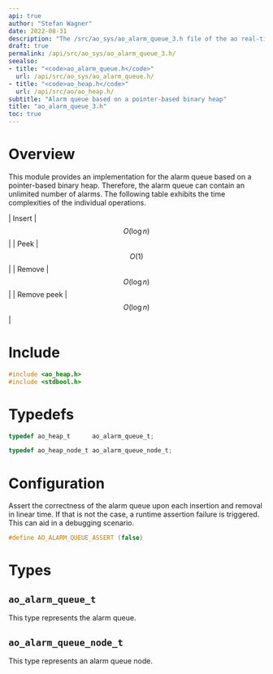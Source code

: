 ```yaml
---
api: true
author: "Stefan Wagner"
date: 2022-08-31
description: "The /src/ao_sys/ao_alarm_queue_3.h file of the ao real-time operating system."
draft: true
permalink: /api/src/ao_sys/ao_alarm_queue_3.h/
seealso:
- title: "<code>ao_alarm_queue.h</code>"
  url: /api/src/ao_sys/ao_alarm_queue.h/
- title: "<code>ao_heap.h</code>"
  url: /api/src/ao/ao_heap.h/
subtitle: "Alarm queue based on a pointer-based binary heap"
title: "ao_alarm_queue_3.h"
toc: true
---
```


# Overview

This module provides an implementation for the alarm queue based on a pointer-based binary heap. Therefore, the alarm queue can contain an unlimited number of alarms. The following table exhibits the time complexities of the individual operations.

| Insert | $$O(\log n)$$ |
| Peek | $$O(1)$$ |
| Remove | $$O(\log n)$$ |
| Remove peek | $$O(\log n)$$ |

# Include

```c
#include <ao_heap.h>
#include <stdbool.h>
```

# Typedefs

```c
typedef ao_heap_t      ao_alarm_queue_t;
```

```c
typedef ao_heap_node_t ao_alarm_queue_node_t;
```

# Configuration

Assert the correctness of the alarm queue upon each insertion and removal in linear time. If that is not the case, a runtime assertion failure is triggered. This can aid in a debugging scenario.

```c
#define AO_ALARM_QUEUE_ASSERT (false)
```

# Types

## `ao_alarm_queue_t`

This type represents the alarm queue.

## `ao_alarm_queue_node_t`

This type represents an alarm queue node.
